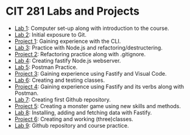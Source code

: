 # CIT 281 Labs and Projects

- [Lab 1](https://lorenagarci.github.io/cit281-lab1/): Computer set-up along with introduction to the course.
- [Lab 2](https://lorenagarci.github.io/cit281-lab2/): Initial exposure to Git.
- [Project 1](https://lorenagarci.github.io/cit281-project1/): Gaining experience with the CLI.
- [Lab 3](https://lorenagarci.github.io/cit281-lab3/): Practice with Node.js and refactoring/destructering.
- [Project 2](https://github.com/lorenagarci/cit281/tree/main/p2): Refactoring practice along with .gitignore.
- [Lab 4](https://github.com/lorenagarci/cit281/tree/main/p3/lab-04): Creating fastify Node.js webserver.
- [Lab 5](https://github.com/lorenagarci/cit281/tree/main/p4/lab-05): Postman Practice.
- [Project 3](https://github.com/lorenagarci/cit281/tree/main/p3): Gaining experience using Fastify and Visual Code.
- [Lab 6](https://github.com/lorenagarci/cit281/tree/main/p5): Creating and testing classes.
- [Project 4](https://github.com/lorenagarci/cit281/tree/main/p4): Gaining experience using Fastify and its verbs along with Postman.
- [Lab 7](https://github.com/lorenagarci/cit281/tree/main/p6): Creating first Github repository.
- [Project 5](https://github.com/lorenagarci/cit281/tree/main/p5): Creating a monster game using new skills and methods.
- [Lab 8](https://github.com/lorenagarci/cit281/tree/main/p7): Installing, adding and fetching data with Fastify.
- [Project 6](https://github.com/lorenagarci/cit281/tree/main/p6): Creating and working (three)classes.
- [Lab 9](https://github.com/lorenagarci/cit281/tree/main/p7): Github repository and course practice.

<div style="background-image: url('back.png'); background-position: center; background-size: cover; background-repeat: no-repeat;">
